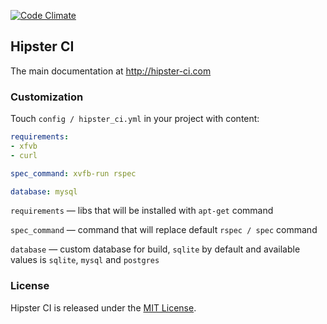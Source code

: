 [![Code Climate](https://codeclimate.com/github/achempion/hipster-ci/badges/gpa.svg)](https://codeclimate.com/github/achempion/hipster-ci)

## Hipster CI

  The main documentation at http://hipster-ci.com
  
### Customization
  
  Touch `config / hipster_ci.yml` in your project with content:
  
  ```yaml
requirements:
  - xfvb
  - curl

spec_command: xvfb-run rspec

database: mysql
  ```
  
`requirements` — libs that will be installed with `apt-get` command

`spec_command` — command that will replace default `rspec / spec` command

`database` — custom database for build, `sqlite` by default and available values is `sqlite`, `mysql` and `postgres`

### License

Hipster CI is released under the [MIT License](http://www.opensource.org/licenses/MIT).
